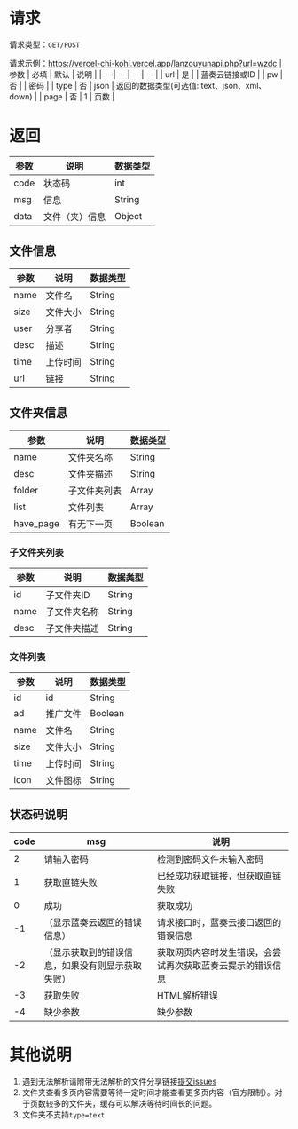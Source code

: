 # 请求
请求类型：`GET/POST`

请求示例：https://vercel-chi-kohl.vercel.app/lanzouyunapi.php?url=wzdc
| 参数 | 必填 | 默认 | 说明 |
| -- | -- | -- | -- |
| url | 是 | | 蓝奏云链接或ID |
| pw | 否 | | 密码 |
| type | 否 | json | 返回的数据类型(可选值: text、json、xml、down) |
| page | 否 | 1 | 页数 |

# 返回

| 参数 | 说明 | 数据类型 |
| -- | -- | -- |
| code | 状态码 | int |
| msg | 信息 | String |
| data | 文件（夹）信息 | Object |

## 文件信息
| 参数 | 说明 | 数据类型 |
| -- | -- | -- |
| name | 文件名 | String |
| size | 文件大小 | String |
| user | 分享者 | String |
| desc | 描述 | String |
| time | 上传时间 | String |
| url | 链接 | String |

## 文件夹信息
| 参数 | 说明 | 数据类型 |
| -- | -- | -- |
| name | 文件夹名称 | String |
| desc | 文件夹描述 | String |
| folder | 子文件夹列表 | Array |
| list | 文件列表 | Array |
| have_page | 有无下一页 | Boolean |

### 子文件夹列表
| 参数 | 说明 | 数据类型 |
| -- | -- | -- |
| id | 子文件夹ID | String |
| name | 子文件夹名称 | String |
| desc | 子文件夹描述 | String |

### 文件列表
| 参数 | 说明 | 数据类型 |
| -- | -- | -- |
| id | id | String |
| ad | 推广文件 | Boolean |
| name | 文件名 | String |
| size | 文件大小 | String |
| time | 上传时间 | String |
| icon | 文件图标 | String |

## 状态码说明
| code | msg | 说明 |
| -- | -- | -- |
| 2  | 请输入密码 | 检测到密码文件未输入密码 |
| 1  | 获取直链失败 | 已经成功获取链接，但获取直链失败 |
| 0  | 成功 | 获取成功 |
| -1 | （显示蓝奏云返回的错误信息） | 请求接口时，蓝奏云接口返回的错误信息 |
| -2 | （显示获取到的错误信息，如果没有则显示获取失败） | 获取网页内容时发生错误，会尝试再次获取蓝奏云提示的错误信息 |
| -3 | 获取失败 | HTML解析错误 |
| -4 | 缺少参数 | 缺少参数 |

# 其他说明
1. 遇到无法解析请附带无法解析的文件分享链接[提交issues](https://github.com/wzdc/lanzouyunapi/issues)
2. 文件夹查看多页内容需要等待一定时间才能查看更多页内容（官方限制）。对于页数较多的文件夹，缓存可以解决等待时间长的问题。
3. 文件夹不支持`type=text`
